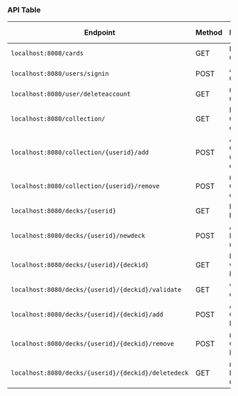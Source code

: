 
### API  Table 

| Endpoint                                         | Method   | Description                                | Parameters                                   | request body |
|--------------------------------------------------|----------|--------------------------------------------|----------------------------------------------|---------|
| `localhost:8008/cards`                           | GET      | Fetch all Cards                            | `None`,`name`,`type`,`artist`,`set`,`rarity`,<br>`supertype`,`generation` | - |                                                                                 
| `localhost:8080/users/signin`                    | POST        | Add new user                          | `username`,`email`,`password`                | yes |
| `localhost:8080/user/deleteaccount`              | GET         | remove user with id                   | `id`                                         | yes |
| `localhost:8080/collection/` | GET         | Fetch all Cards of collection         | `userid`                                         | yes
| `localhost:8080/collection/{userid}/add`  | POST        | Add new Card to user collection            |  `cardid`                           | yes
| `localhost:8080/collection/{userid}/remove`| POST       | remove Card From collection           | `cardid`                            | yes
| `localhost:8080/decks/{userid}` | GET         | Fetch Deck by User id                 | `None`                                     | - |
| `localhost:8080/decks/{userid}/newdeck`| POST        | Add new Deck to user                  | `deckname`, `description`                    | yes
| `localhost:8080/decks/{userid}/{deckid}`| GET        | Fecth User with speci. Deck Id        |`None`                                        | - |
| `localhost:8080/decks/{userid}/{deckid}/validate`| GET | validation of decks                 | `None`                                       | - |
| `localhost:8080/decks/{userid}/{deckid}/add`| POST | Add new Card to Deck                 | `cardid`                                        | yes |
| `localhost:8080/decks/{userid}/{deckid}/remove`| POST | remove Card from Deck                 | `cardid`                                        | yes |
| `localhost:8080/decks/{userid}/{deckid}/deletedeck`| GET | remove Deck for user                  | `deckid`                                        | yes |
